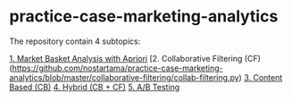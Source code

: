 # practice-case-marketing-analytics

The repository contain 4 subtopics:

[1. Market Basket Analysis with Apriori](https://github.com/nostartama/practice-case-marketing-analytics/blob/master/apriori/code/apriori-method.ipynb)
[2. Collaborative Filtering (CF)(https://github.com/nostartama/practice-case-marketing-analytics/blob/master/collaborative-filtering/collab-filtering.py)
[3. Content Based (CB)](https://github.com/nostartama/practice-case-marketing-analytics/blob/master/content-based-rec-engine/code/content-based-recommendation-engine.ipynb)
[4. Hybrid (CB + CF)](https://github.com/nostartama/practice-case-marketing-analytics/blob/master/hybrid-rec/code/hybrid_solutions.ipynb)
[5. A/B Testing](https://github.com/nostartama/practice-case-marketing-analytics/blob/master/ab-testing/ab-testing.ipynb)
